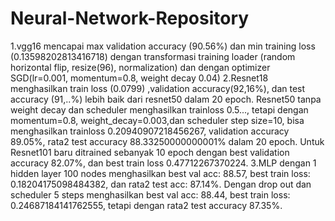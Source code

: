 # Neural-Network-Repository
1.vgg16 mencapai max validation accuracy (90.56%) dan min training loss (0.13598202813416718) dengan transformasi training loader (random horizontal flip, resize(96), normalization) dan dengan optimizer SGD(lr=0.001, momentum=0.8, weight decay 0.04)
2.Resnet18 menghasilkan train loss (0.0799) ,validation accuracy(92,16%), dan test accuracy (91,..%) lebih baik dari resnet50 dalam 20 epoch. Resnet50 tanpa weight decay dan scheduler menghasilkan trainloss 0.5..., tetapi dengan momentum=0.8, weight_decay=0.003,dan scheduler step size=10, bisa menghasilkan trainloss 0.20940907218456267, validation accuracy 89.05%, rata2 test accuracy 88.33250000000001% dalam 20 epoch. Untuk Resnet101 baru ditrained sebanyak 10 epoch dengan best validation accuracy 82.07%, dan best train loss 0.47712267370224.
3.MLP dengan 1 hidden layer 100 nodes menghasilkan best val acc: 88.57, best train loss: 0.18204175098484382, dan rata2 test acc: 87.14%. Dengan drop out dan scheduler 5 steps menghasilkan best val acc: 88.44, best train loss: 0.24687184141762555, tetapi dengan rata2 test accuracy 87.35%.
